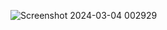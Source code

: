 ![Screenshot 2024-03-04 002929](https://github.com/AdityaPatil100/Power-Bi-projects/assets/86911300/7821da02-b019-4a81-97fb-01bb2fad1007)
